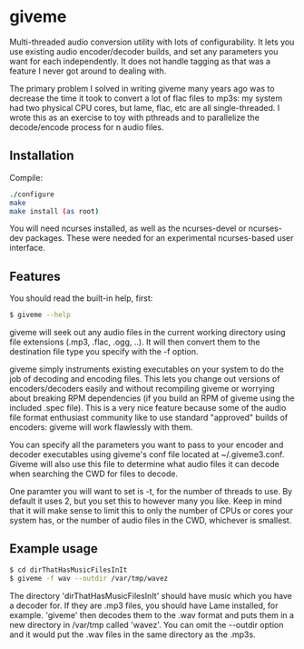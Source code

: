 giveme
======

Multi-threaded audio conversion utility with lots of configurability. It lets you use existing audio encoder/decoder builds, and set any parameters you want for each independently. It does not handle tagging as that was a feature I never got around to dealing with.

The primary problem I solved in writing giveme many years ago was to decrease the time it took to convert a lot of flac files to mp3s: my system had two physical CPU cores, but lame, flac, etc are all single-threaded. I wrote this as an exercise to toy with pthreads and to parallelize the decode/encode process for n audio files.

Installation
------------
Compile:

```bash
./configure
make
make install (as root)
```

You will need ncurses installed, as well as the ncurses-devel or ncurses-dev packages. These were needed for an experimental ncurses-based user interface.

Features
--------

You should read the built-in help, first:

```bash
$ giveme --help
```

giveme will seek out any audio files in the current working directory using file extensions (.mp3, .flac, .ogg, ..). It will then convert them to the destination file type you specify with the -f option. 

giveme simply instruments existing executables on your system to do the job of decoding and encoding files. This lets you change out versions of encoders/decoders easily and without recompiling giveme or worrying about breaking RPM dependencies (if you build an RPM of giveme using the included .spec file). This is a very nice feature because some of the audio file format enthusiast community like to use standard "approved" builds of encoders: giveme will work flawlessly with them. 

You can specify all the parameters you want to pass to your encoder and decoder executables using giveme's conf file located at ~/.giveme3.conf. Giveme will also use this file to determine what audio files it can decode when searching the CWD for files to decode.

One paramter you will want to set is -t, for the number of threads to use. By default it uses 2, but you set this to however many you like. Keep in mind that it will make sense to limit this to only the number of CPUs or cores your system has, or the number of audio files in the CWD, whichever is smallest.

Example usage
-------------

```bash
$ cd dirThatHasMusicFilesInIt
$ giveme -f wav --outdir /var/tmp/wavez
```

The directory 'dirThatHasMusicFilesInIt' should have music which you have a decoder for. If they are .mp3 files, you
should have Lame installed, for example. 'giveme' then
decodes them to the .wav format and puts them in a new
directory in /var/tmp called 'wavez'. You can omit the 
--outdir option and it would put the .wav files in the same
directory as the .mp3s.
